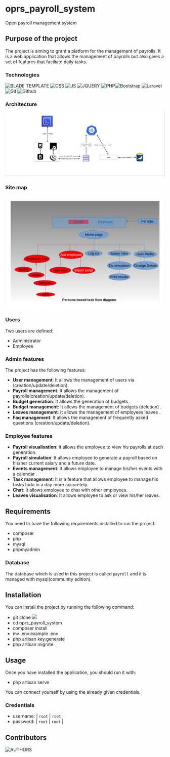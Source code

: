 # oprs_payroll_system
Open payroll management system 

## Purpose of the project

The project is aiming to grant a platform for the management of payrolls.
It is a web application that allows the management of payrolls but also gives a set of features that faciliate daily 
tasks.

### Technologies

![BLADE TEMPLATE](https://img.shields.io/badge/blade-%23E34F26.svg?style=for-the-badge&logo=html5&logoColor=white) ![CSS](https://img.shields.io/badge/css3-%231572B6.svg?style=for-the-badge&logo=css3&logoColor=white) ![JS](https://img.shields.io/badge/javascript-%23323330.svg?style=for-the-badge&logo=javascript&logoColor=%23F7DF1E) ![JQUERY](https://img.shields.io/badge/jquery-%23323330.svg?style=for-the-badge&logo=javascript&logoColor=%23F7DF1E) ![PHP](https://img.shields.io/badge/php-%23777BB4.svg?style=for-the-badge&logo=php&logoColor=white)![Bootstrap](https://img.shields.io/badge/bootstrap-%23563D7C.svg?style=for-the-badge&logo=bootstrap&logoColor=white) ![Laravel](https://img.shields.io/badge/laravel-%23FF2D20.svg?style=for-the-badge&logo=laravel&logoColor=white) ![Git](https://img.shields.io/badge/git-%23F05033.svg?style=for-the-badge&logo=git&logoColor=white)  ![Github](https://img.shields.io/badge/github-%23121011.svg?style=for-the-badge&logo=github&logoColor=white)



### Architecture 

![Architecture](./resources/diagrams/app_architecture.jpg)


### Site map

![Sitemap](./resources/diagrams/persona-based-task-flow-diagram%20(1).png)


### Users

Two users are defined: 
 * Administrator 
 * Employee


### Admin features

  The project has the following features:

  
  * **User management**: It allows the management of users via (creation/update/deletion).
  * **Payroll management**: It allows the management of payrolls(creation/update/deletion).
  * **Budget generation**: It allows the generation of budgets .
  * **Budget management**: It allows the management of budgets (deletion) .
  * **Leaves management**: It allows the management of employees leaves .
  * **Faq management**: It allows the management of frequently asked questions (creation/update/deletion).

### Employee features

  * **Payroll visualisation**: It allows the employee to view his payrolls at each generation.
  * **Payroll simulation**: It allows employee to generate a payroll based on his/her current salary and a future date.
  * **Events management**: It allows employee to manage his/her events with a calendar .
  * **Task management**: It is a feature that allows employee to manage his tasks todo in a day more accuretely.
  * **Chat**: It allows employee to chat with other employees.
  * **Leaves visualisation**: It allows employee to ask or view his/her leaves.


## Requirements
 
 You need to have the following requirements installed to run the project:
 * composer
 * php
 * mysql
 * phpmyadmin

### Database

The database which is used in this project is called `payroll` and it is managed with mysql(community edition).

## Installation
 
 You can install the project by running the following command:
  * git clone ![](https://github.com/Pericles001/oprs_payroll_system.git)
  * cd oprs_payroll_system
  * composer install
  * mv .env.example .env
  * php artisan key:generate
  * php artisan migrate

## Usage

 Once you have installed the application, you should run it with:
  * php artisan serve

 You can connect yourself by using the already given credentials.

### Credentials 

  * username: | `root` | `root` | 
  * password: | `root` | `root` |

## Contributors
![AUTHORS](./AUTHORS)
